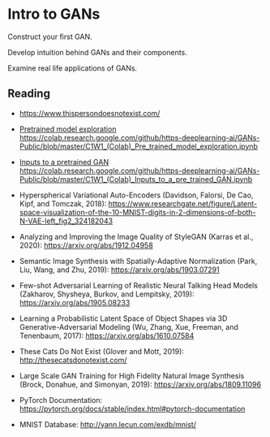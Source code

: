 # Intro to GANs

Construct your first GAN.

Develop intuition behind GANs and their components.

Examine real life applications of GANs.


## Reading

* https://www.thispersondoesnotexist.com/

* [Pretrained model exploration](https://colab.research.google.com/github/https-deeplearning-ai/GANs-Public/blob/master/C1W1_Colab_Pre_trained_model_exploration.ipynb)
https://colab.research.google.com/github/https-deeplearning-ai/GANs-Public/blob/master/C1W1_(Colab)_Pre_trained_model_exploration.ipynb


* [Inputs to a pretrained GAN](https://colab.research.google.com/github/https-deeplearning-ai/GANs-Public/blob/master/C1W1_Colab_Inputs_to_a_pre_trained_GAN.ipynba)
https://colab.research.google.com/github/https-deeplearning-ai/GANs-Public/blob/master/C1W1_(Colab)_Inputs_to_a_pre_trained_GAN.ipynb


* Hyperspherical Variational Auto-Encoders (Davidson, Falorsi, De Cao, Kipf, and Tomczak, 2018): https://www.researchgate.net/figure/Latent-space-visualization-of-the-10-MNIST-digits-in-2-dimensions-of-both-N-VAE-left_fig2_324182043

* Analyzing and Improving the Image Quality of StyleGAN (Karras et al., 2020): https://arxiv.org/abs/1912.04958

* Semantic Image Synthesis with Spatially-Adaptive Normalization (Park, Liu, Wang, and Zhu, 2019): https://arxiv.org/abs/1903.07291

* Few-shot Adversarial Learning of Realistic Neural Talking Head Models (Zakharov, Shysheya, Burkov, and Lempitsky, 2019): https://arxiv.org/abs/1905.08233

* Learning a Probabilistic Latent Space of Object Shapes via 3D Generative-Adversarial Modeling (Wu, Zhang, Xue, Freeman, and Tenenbaum, 2017): https://arxiv.org/abs/1610.07584

* These Cats Do Not Exist (Glover and Mott, 2019): http://thesecatsdonotexist.com/


* Large Scale GAN Training for High Fidelity Natural Image Synthesis (Brock, Donahue, and Simonyan, 2019): https://arxiv.org/abs/1809.11096

* PyTorch Documentation: https://pytorch.org/docs/stable/index.html#pytorch-documentation

* MNIST Database: http://yann.lecun.com/exdb/mnist/

